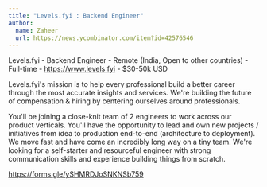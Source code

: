 ```yaml
---
title: "Levels.fyi : Backend Engineer"
author:
  name: Zaheer
  url: https://news.ycombinator.com/item?id=42576546
---
```

Levels.fyi - Backend Engineer - Remote (India, Open to other countries) - Full-time - <a href="https:&#x2F;&#x2F;www.levels.fyi" rel="nofollow">https:&#x2F;&#x2F;www.levels.fyi</a> - $30-50k USD

Levels.fyi&#x27;s mission is to help every professional build a better career through the most accurate insights and services. We&#x27;re building the future of compensation &amp; hiring by centering ourselves around professionals.

You&#x27;ll be joining a close-knit team of 2 engineers to work across our product verticals. You&#x27;ll have the opportunity to lead and own new projects &#x2F; initiatives from idea to production end-to-end (architecture to deployment). We move fast and have come an incredibly long way on a tiny team. We&#x27;re looking for a self-starter and resourceful engineer with strong communication skills and experience building things from scratch.

<a href="https:&#x2F;&#x2F;forms.gle&#x2F;ySHMRDJoSNKNSb759" rel="nofollow">https:&#x2F;&#x2F;forms.gle&#x2F;ySHMRDJoSNKNSb759</a>
<JobApplication />
